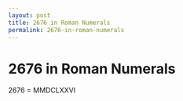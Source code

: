 ```yaml
---
layout: post
title: 2676 in Roman Numerals
permalink: 2676-in-roman-numerals
---
```


# 2676 in Roman Numerals

2676 = MMDCLXXVI
